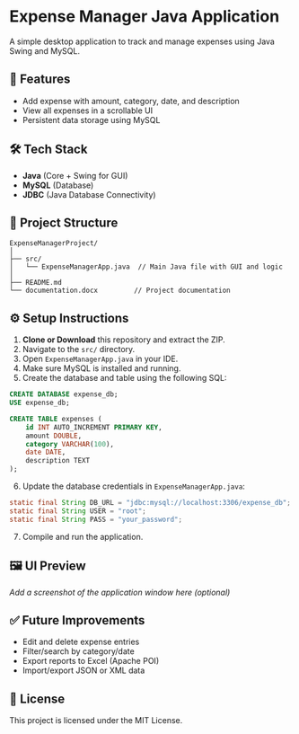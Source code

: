 # Expense Manager Java Application

A simple desktop application to track and manage expenses using Java Swing and MySQL.

## 📌 Features

* Add expense with amount, category, date, and description
* View all expenses in a scrollable UI
* Persistent data storage using MySQL

## 🛠️ Tech Stack

* **Java** (Core + Swing for GUI)
* **MySQL** (Database)
* **JDBC** (Java Database Connectivity)

## 📁 Project Structure

```
ExpenseManagerProject/
│
├── src/
│   └── ExpenseManagerApp.java  // Main Java file with GUI and logic
│
├── README.md
└── documentation.docx         // Project documentation
```

## ⚙️ Setup Instructions

1. **Clone or Download** this repository and extract the ZIP.
2. Navigate to the `src/` directory.
3. Open `ExpenseManagerApp.java` in your IDE.
4. Make sure MySQL is installed and running.
5. Create the database and table using the following SQL:

```sql
CREATE DATABASE expense_db;
USE expense_db;

CREATE TABLE expenses (
    id INT AUTO_INCREMENT PRIMARY KEY,
    amount DOUBLE,
    category VARCHAR(100),
    date DATE,
    description TEXT
);
```

6. Update the database credentials in `ExpenseManagerApp.java`:

```java
static final String DB_URL = "jdbc:mysql://localhost:3306/expense_db";
static final String USER = "root";
static final String PASS = "your_password";
```

7. Compile and run the application.

## 🖼️ UI Preview

*Add a screenshot of the application window here (optional)*

## ✅ Future Improvements

* Edit and delete expense entries
* Filter/search by category/date
* Export reports to Excel (Apache POI)
* Import/export JSON or XML data

## 📄 License

This project is licensed under the MIT License.
